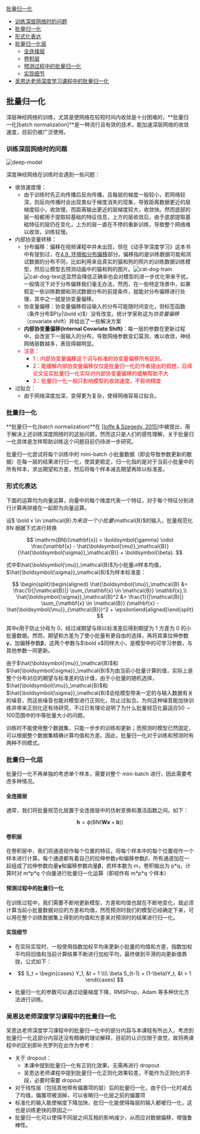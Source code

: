 [批量归一化](#批量归一化)

- [训练深层网络时的问题](#训练深层网络时的问题)
- [批量归一化](#批量归一化-1)
- [形式化表达](#形式化表达)
- [批量归一化层](#批量归一化层)
  - [全连接层](#全连接层)
  - [卷积层](#卷积层)
  - [预测过程中的批量归一化](#预测过程中的批量归一化)
  - [实现细节](#实现细节)
- [吴恩达老师深度学习课程中的批量归一化](#吴恩达老师深度学习课程中的批量归一化)

## 批量归一化

深层神经网络的训练，尤其是使网络在较短时间内收敛是十分困难的，**批量归一化[batch normalization]**是一种流行且有效的技术，能加速深层网络的收敛速度，目前仍被广泛使用。

### 训练深层网络时的问题

![deep-model](https://assets.ng-tech.icu/book/DeepLearning-MuLi-Notes/imgs/28/deep_model.png)

深度神经网络在训练时会遇到一些问题：

- 收敛速度慢：
  - 由于训练时先正向传播后反向传播，且每层的梯度一般较小，若网络较深，则反向传播时会出现类似于梯度消失的现象，导致距离数据更近的层梯度较小，收敛慢，而距离输出更近的层梯度较大，收敛快。然而底部的层一般都用于提取较基础的特征信息，上方的层收敛后，由于底部提取基础特征的层仍在变化，上方的层一直在不停的重新训练，导致整个网络难以收敛，训练较慢。
- 内部协变量转移：
  - 分布偏移：偏移在视频课程中并未出现，但在《动手学深度学习》这本书中有提到过，在[4.9. 环境和分布偏移](https://zh-v2.d2l.ai/chapter_multilayer-perceptrons/environment.html)部分。偏移指的是训练数据可能和测试数据的分布不同，比如利用来自真实的猫和狗的照片的训练数据训练模型，然后让模型去预测动画中的猫和狗的图片。![cat-dog-train](https://assets.ng-tech.icu/book/DeepLearning-MuLi-Notes/imgs/28/cat-dog-train.svg)![cat-dog-test](https://assets.ng-tech.icu/book/DeepLearning-MuLi-Notes/imgs/28/cat-dog-test.svg)这显然会降低正确率也会对模型的进一步优化带来干扰。一般情况下对于分布偏移我们毫无办法，然而，在一些特定场景中，如果假定一些训练数据和测试数据分布的前提条件，就能对分布偏移进行处理，其中之一就是协变量偏移。
  - 协变量偏移：协变量偏移假设输入的分布可能随时间变化，但标签函数（条件分布$P(y|\bold x)$）没有改变。统计学家称这为*协变量偏移*（covariate shift）并给出了一些解决方案
  - **内部协变量偏移(Internal Covariate Shift)**：每一层的参数在更新过程中，会改变下一层输入的分布，导致网络参数变幻莫测，难以收敛，神经网络层数越多，表现得越明显。
  - <font color="red">注意：</font>
    - <font color="red">1：内部协变量偏移这个词与标准的协变量偏移所有区别。</font>
    - <font color="red">2：能缓解内部协变量偏移仅仅是批量归一化的作者提出的假想，后续论文证实批量归一化实际对内部协变量偏移的缓解帮助不大</font>
    - <font color="red">3：批量归一化一般只影响模型的收敛速度，不影响精度</font>
- 过拟合：
  - 由于网络深度加深，变得更为复杂，使得网络容易过拟合。

### 批量归一化

**批量归一化(batch normalization)**在 [[Ioffe & Szegedy, 2015\]](https://zh-v2.d2l.ai/chapter_references/zreferences.html#ioffe-szegedy-2015)中被提出，用于解决上述训练深度网络时的这些问题，然而这只是人们的感性理解，关于批量归一化具体是怎样帮助训练这个问题目前仍待进一步研究。

批量归一化尝试将每个训练中的 mini-batch 小批量数据（即会导致参数更新的数据）在每一层的结果进行归一化，使其更稳定，归一化指的是对于当前小批量中的所有样本，求出期望和方差，然后将每个样本减去期望再除以标准差。

### 形式化表达

下面的运算均为向量运算，向量中的每个维度代表一个特征，对于每个特征分别进行计算再拼接在一起即为向量运算。

设$ \bold x \in \mathcal{B}$为来自一个小批量$\mathcal{B}$的输入，批量规范化 BN 根据下式进行转换

$$
\mathrm{BN}(\mathbf{x}) = \boldsymbol{\gamma} \odot \frac{\mathbf{x} - \hat{\boldsymbol{\mu}}_\mathcal{B}}{\hat{\boldsymbol{\sigma}}_\mathcal{B}} + \boldsymbol{\beta}.
$$

式中$\hat{\boldsymbol{\mu}}_\mathcal{B}$为小批量$\mathcal{B}$样本均值，$\hat{\boldsymbol{\sigma}}_\mathcal{B}$为样本标准差：

$$
\begin{split}\begin{aligned} \hat{\boldsymbol{\mu}}_\mathcal{B} &= \frac{1}{|\mathcal{B}|} \sum_{\mathbf{x} \in \mathcal{B}} \mathbf{x},\\
\hat{\boldsymbol{\sigma}}_\mathcal{B}^2 &= \frac{1}{|\mathcal{B}|} \sum_{\mathbf{x} \in \mathcal{B}} (\mathbf{x} - \hat{\boldsymbol{\mu}}_{\mathcal{B}})^2 + \epsilon\end{aligned}\end{split}
$$

其中$\epsilon$用于防止分母为 0，经过减期望与除以标准差后得到期望为 1 方差为 0 的小批量数据。然而，期望和方差为了使小批量有更自由的选择，再将其乘拉伸参数$\boldsymbol {\gamma}$，加偏移参数$\boldsymbol \beta$，这两个参数与$\bold x$同样大小，是模型中的可学习参数，与其他参数一同更新。

由于$\hat{\boldsymbol{\mu}}_\mathcal{B}$和$\hat{\boldsymbol{\sigma}}_\mathcal{B}$为由当前小批量计算的值，实际上是整个分布对应的期望与标准差的估计值，由于小批量的随机选择，$\hat{\boldsymbol{\mu}}_\mathcal{B}$和$\hat{\boldsymbol{\sigma}}_\mathcal{B}$会给模型带来一定的与输入数据有关的噪音，而这些噪音也能对模型进行正则化，防止过拟合。为何这种噪音能加快训练并带来正则化还有待研究，不过已有理论说明了为什么批量规范化最适应$50∼100$范围中的中等批量大小的问题。

训练时不能使用整个数据集，只能一步步的训练和更新；而预测时模型已然固定，可以根据整个数据集精确计算均值和方差。因此，批量归一化对于训练和预测时有两种不同模式。

### 批量归一化层

批量归一化不再单独的考虑单个样本，需要对整个 mini-batch 进行，因此需要考虑多种情况。

#### 全连接层

通常，我们将批量规范化层置于全连接层中的仿射变换和激活函数之间。如下：

$$
\mathbf{h} = \phi(\mathrm{BN}(\mathbf{W}\mathbf{x} + \mathbf{b}))
$$

#### 卷积层

在卷积层中，我们将通道视作每个位置的特征，将每个样本中的每个位置视作一个样本进行计算。每个通道都有着自己的拉伸参数${\gamma}$和偏移参数$\beta$，所有通道加在一起组成了拉伸参数向量$\boldsymbol {\gamma}$和偏移参数向量$\boldsymbol \beta$，若样本数为 m，卷积输出为 p\*q，计算时对 m\*p\*q 个向量进行批量归一化运算（即视作有 m\*p\*q 个样本）

#### 预测过程中的批量归一化

在训练过程中，我们需要不断地更新模型，方差和均值也就在不断地变化，就必须计算当前小批量数据对应的方差和均值，然而预测时我们的模型已经确定下来，可以用在整个训练数据集上得到的均值和方差来对预测时的结果进行归一化。

#### 实现细节

- 在实际实现时，一般使用指数加权平均来更新小批量的均值和方差，指数加权平均将旧值和当前计算结果不断进行加权平均，最终做到平滑的向更新值靠拢，公式如下：

- $$
  S_t =
  \begin{cases}
  Y_1, &t = 1 \\\\
  \beta S_{t-1} + (1-\beta)Y_t, &t > 1
  \end{cases}
  $$

- 批量归一化的参数可以通过动量梯度下降，RMSProp，Adam 等多种优化方法进行训练。

### 吴恩达老师深度学习课程中的批量归一化

吴恩达老师深度学习课程中的批量归一化中的部分内容与本课程有所出入，考虑到批量归一化这部分内容还没有精确的理论解释，目前的认识仅限于直觉，故将两课程中的区别即补充罗列在此作为参考：

- 关于 dropout：
  - 本课中提到批量归一化有正则化效果，无需再进行 dropout
  - 吴恩达老师课程中提到批量归一化正则化效果较差，不能作为正则化的手段，必要时需要 dropout
- 对于线性层（包括其他带有偏置项的层）后的批量归一化，由于归一化时减去了均值，偏置项被消掉，可以省略归一化层之前的偏置项
- 标准化的输入能使梯度下降加快，批归一化能使得每层的输入都被归一化，这也是训练更快的原因之一
- 批量归一化可以使得不同层之间互相的影响减少，从而应对数据偏移，增强鲁棒性。
